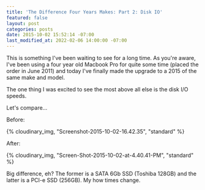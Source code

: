 ```yaml
---
title: 'The Difference Four Years Makes: Part 2: Disk IO'
featured: false
layout: post
categories: posts
date: 2015-10-02 15:52:14 -07:00
last_modified_at: 2022-02-06 14:00:00 -07:00
---
```


This is something I've been waiting to see for a long time. As you're aware, I've been using a four year old Macbook Pro for quite some time (placed the order in June 2011) and today I've finally made the upgrade to a 2015 of the same make and model.

The one thing I was excited to see the most above all else is the disk I/O speeds.

Let's compare…

Before:

{% cloudinary_img, "Screenshot-2015-10-02-16.42.35", "standard" %}

After:

{% cloudinary_img, "Screen-Shot-2015-10-02-at-4.40.41-PM", "standard" %}

Big difference, eh? The former is a SATA 6Gb SSD (Toshiba 128GB) and the latter is a PCI-e SSD (256GB). My how times change.

